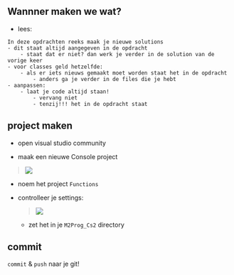 ## Wannner maken we wat?

- lees:

```
In deze opdrachten reeks maak je nieuwe solutions
- dit staat altijd aangegeven in de opdracht
    - staat dat er niet? dan werk je verder in de solution van de vorige keer
- voor classes geld hetzelfde:
    - als er iets nieuws gemaakt moet worden staat het in de opdracht
        - anders ga je verder in de files die je hebt
- aanpassen:
    - laat je code altijd staan!
        - vervang niet
        - tenzij!!! het in de opdracht staat
```


## project maken

- open visual studio community

- maak een nieuwe Console project
>![](img/console.PNG)
- noem het project `Functions`

- controlleer je settings:
    >![](img/check.PNG)
    - zet het in je `M2Prog_Cs2` directory


## commit

`commit` & `push` naar je git!